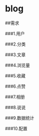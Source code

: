 # blog


##需求

###1.用户

###2.分类

###3.文章

###4.浏览量

###5.收藏

###6.点赞

###7.相册

###8.说说

###9.数据统计

###10.配置

